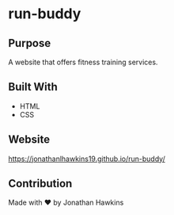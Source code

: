 # run-buddy

## Purpose
A website that offers fitness training services.

## Built With
* HTML
* CSS

## Website
https://jonathanlhawkins19.github.io/run-buddy/

## Contribution
Made with ❤️ by Jonathan Hawkins
